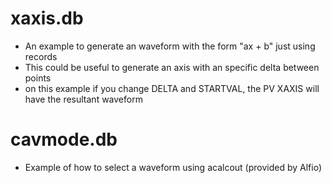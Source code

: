# xaxis.db
* An example to generate an waveform with the form "ax + b" just using records
* This could be useful to generate an axis with an specific delta between 
points
* on this example if you change DELTA and STARTVAL, the PV XAXIS will have
the resultant waveform

# cavmode.db
* Example of how to select a waveform using acalcout (provided by Alfio)
